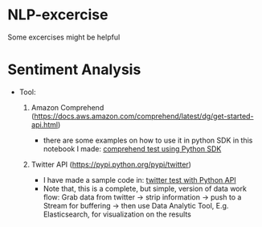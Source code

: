 # NLP-excercise
Some excercises might be helpful


# Sentiment Analysis

- Tool: 
    1. Amazon Comprehend (https://docs.aws.amazon.com/comprehend/latest/dg/get-started-api.html)
        - there are some examples on how to use it in python SDK in this notebook I made: [comprehend test using Python SDK](comprehend-test.ipynb)
        
    2. Twitter API (https://pypi.python.org/pypi/twitter) 
        - I have made a sample code in: [twitter test with Python API](twitter-random.py) 
        - Note that, this is a complete, but simple, version of data work flow: Grab data from twitter -> strip information -> push to a Stream for buffering -> then use Data Analytic Tool, E.g. Elasticsearch, for visualization on the results